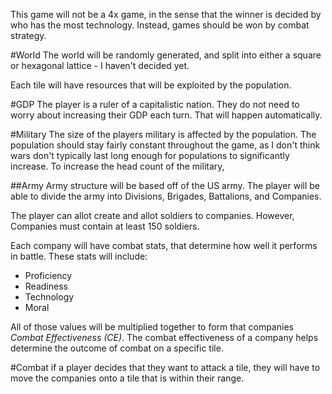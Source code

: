 This game will not be a 4x game, in the sense that the winner is decided by who
has the most technology. Instead, games should be won by combat strategy.

#World
The world will be randomly generated, and split into either a square or
hexagonal lattice - I haven't decided yet.

Each tile will have resources that will be exploited by the population.


#GDP
The player is a ruler of a capitalistic nation. They do not need to worry about
increasing their GDP each turn. That will happen automatically.

#Military
The size of the players military is affected by the population. The
population should stay fairly constant throughout the game, as I don't think wars don't
typically last long enough for populations to significantly increase. To
increase the head count of the military,

##Army
Army structure will be based off of the US army. The player will be able to
divide the army into Divisions, Brigades, Battalions, and Companies.

The player can allot create and allot soldiers to companies. However,
Companies must contain at least 150 soldiers.

Each company will have combat stats, that determine how well it performs in
battle. These stats will include:

  - Proficiency
  - Readiness
  - Technology
  - Moral

All of those values will be multiplied together to form that companies _Combat
Effectiveness (CE)_. The combat effectiveness of a company helps determine the
outcome of combat on a specific tile.

#Combat
if a player decides that they want to attack a tile, they will have to move the
companies onto a tile that is within their range.
